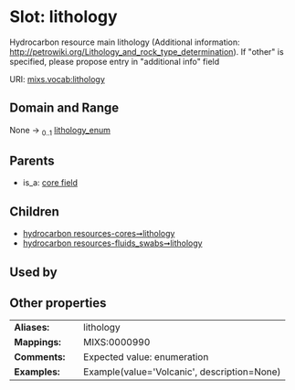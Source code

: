 
# Slot: lithology


Hydrocarbon resource main lithology (Additional information: http://petrowiki.org/Lithology_and_rock_type_determination). If "other" is specified, please propose entry in "additional info" field

URI: [mixs.vocab:lithology](https://w3id.org/mixs/vocab/lithology)


## Domain and Range

None &#8594;  <sub>0..1</sub> [lithology_enum](lithology_enum.md)

## Parents

 *  is_a: [core field](core_field.md)

## Children

 *  [hydrocarbon resources-cores➞lithology](hydrocarbon_resources_cores_lithology.md)
 *  [hydrocarbon resources-fluids_swabs➞lithology](hydrocarbon_resources_fluids_swabs_lithology.md)

## Used by


## Other properties

|  |  |  |
| --- | --- | --- |
| **Aliases:** | | lithology |
| **Mappings:** | | MIXS:0000990 |
| **Comments:** | | Expected value: enumeration |
| **Examples:** | | Example(value='Volcanic', description=None) |

